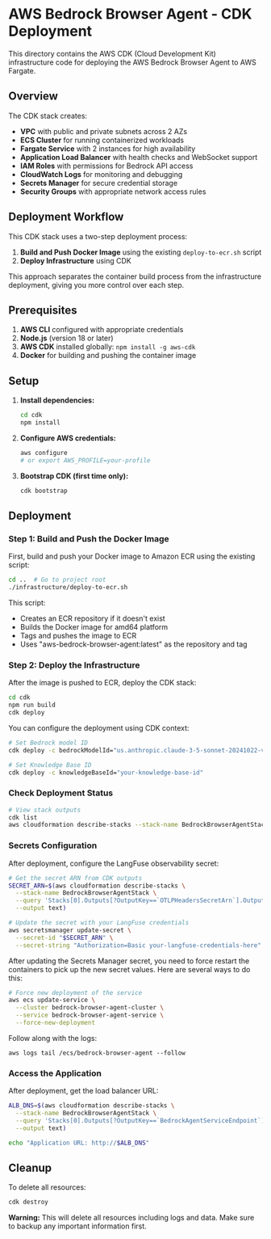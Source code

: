 # AWS Bedrock Browser Agent - CDK Deployment

This directory contains the AWS CDK (Cloud Development Kit) infrastructure code for deploying the AWS Bedrock Browser Agent to AWS Fargate.

## Overview

The CDK stack creates:

- **VPC** with public and private subnets across 2 AZs
- **ECS Cluster** for running containerized workloads
- **Fargate Service** with 2 instances for high availability
- **Application Load Balancer** with health checks and WebSocket support
- **IAM Roles** with permissions for Bedrock API access
- **CloudWatch Logs** for monitoring and debugging
- **Secrets Manager** for secure credential storage
- **Security Groups** with appropriate network access rules

## Deployment Workflow

This CDK stack uses a two-step deployment process:

1. **Build and Push Docker Image** using the existing `deploy-to-ecr.sh` script
2. **Deploy Infrastructure** using CDK

This approach separates the container build process from the infrastructure deployment, giving you more control over each step.

## Prerequisites

1. **AWS CLI** configured with appropriate credentials
2. **Node.js** (version 18 or later)
3. **AWS CDK** installed globally: `npm install -g aws-cdk`
4. **Docker** for building and pushing the container image

## Setup

1. **Install dependencies:**

   ```bash
   cd cdk
   npm install
   ```

2. **Configure AWS credentials:**

   ```bash
   aws configure
   # or export AWS_PROFILE=your-profile
   ```

3. **Bootstrap CDK (first time only):**
   ```bash
   cdk bootstrap
   ```

## Deployment

### Step 1: Build and Push the Docker Image

First, build and push your Docker image to Amazon ECR using the existing script:

```bash
cd ..  # Go to project root
./infrastructure/deploy-to-ecr.sh
```

This script:
- Creates an ECR repository if it doesn't exist
- Builds the Docker image for amd64 platform
- Tags and pushes the image to ECR
- Uses "aws-bedrock-browser-agent:latest" as the repository and tag

### Step 2: Deploy the Infrastructure

After the image is pushed to ECR, deploy the CDK stack:

```bash
cd cdk
npm run build
cdk deploy
```

You can configure the deployment using CDK context:

```bash
# Set Bedrock model ID
cdk deploy -c bedrockModelId="us.anthropic.claude-3-5-sonnet-20241022-v2:0"

# Set Knowledge Base ID
cdk deploy -c knowledgeBaseId="your-knowledge-base-id"
```

### Check Deployment Status

```bash
# View stack outputs
cdk list
aws cloudformation describe-stacks --stack-name BedrockBrowserAgentStack
```

### Secrets Configuration

After deployment, configure the LangFuse observability secret:

```bash
# Get the secret ARN from CDK outputs
SECRET_ARN=$(aws cloudformation describe-stacks \
  --stack-name BedrockBrowserAgentStack \
  --query 'Stacks[0].Outputs[?OutputKey==`OTLPHeadersSecretArn`].OutputValue' \
  --output text)

# Update the secret with your LangFuse credentials
aws secretsmanager update-secret \
  --secret-id "$SECRET_ARN" \
  --secret-string "Authorization=Basic your-langfuse-credentials-here"
```

After updating the Secrets Manager secret, you need to force restart the containers to pick up the new secret values. Here are several ways to do this:

```bash
# Force new deployment of the service
aws ecs update-service \
  --cluster bedrock-browser-agent-cluster \
  --service bedrock-browser-agent-service \
  --force-new-deployment
```

Follow along with the logs:

```
aws logs tail /ecs/bedrock-browser-agent --follow
```

### Access the Application

After deployment, get the load balancer URL:

```bash
ALB_DNS=$(aws cloudformation describe-stacks \
  --stack-name BedrockBrowserAgentStack \
  --query 'Stacks[0].Outputs[?OutputKey==`BedrockAgentServiceEndpoint`].OutputValue' \
  --output text)

echo "Application URL: http://$ALB_DNS"
```

## Cleanup

To delete all resources:

```bash
cdk destroy
```

**Warning:** This will delete all resources including logs and data. Make sure to backup any important information first.
